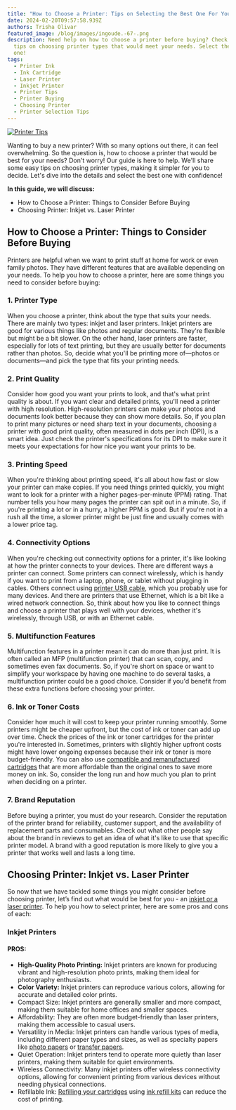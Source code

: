 ```yaml
---
title: "How to Choose a Printer: Tips on Selecting the Best One For You"
date: 2024-02-20T09:57:58.939Z
authors: Trisha Olivar
featured_image: /blog/images/ingoude.-67-.png
description: Need help on how to choose a printer before buying? Check out some
  tips on choosing printer types that would meet your needs. Select the best
  one!
tags:
  - Printer Ink
  - Ink Cartridge
  - Laser Printer
  - Inkjet Printer
  - Printer Tips
  - Printer Buying
  - Choosing Printer
  - Printer Selection Tips
---
```

[![Printer Tips](/blog/images/ingoude.-67-.png "how to choose a printer")](/blog/images/ingoude.-67-.png)

Wanting to buy a new printer? With so many options out there, it can feel overwhelming. So the question is, how to choose a printer that would be best for your needs? Don't worry! Our guide is here to help. We'll share some easy tips on choosing printer types, making it simpler for you to decide. Let's dive into the details and select the best one with confidence!

**In this guide, we will discuss:**

* How to Choose a Printer: Things to Consider Before Buying
* Choosing Printer: Inkjet vs. Laser Printer

## How to Choose a Printer: Things to Consider Before Buying

Printers are helpful when we want to print stuff at home for work or even family photos. They have different features that are available depending on your needs. To help you how to choose a printer, here are some things you need to consider before buying:

### 1. Printer Type

When you choose a printer, think about the type that suits your needs. There are mainly two types: inkjet and laser printers. Inkjet printers are good for various things like photos and regular documents. They're flexible but might be a bit slower. On the other hand, laser printers are faster, especially for lots of text printing, but they are usually better for documents rather than photos. So, decide what you'll be printing more of—photos or documents—and pick the type that fits your printing needs.

### 2. Print Quality

Consider how good you want your prints to look, and that's what print quality is about. If you want clear and detailed prints, you'll need a printer with high resolution. High-resolution printers can make your photos and documents look better because they can show more details. So, if you plan to print many pictures or need sharp text in your documents, choosing a printer with good print quality, often measured in dots per inch (DPI), is a smart idea. Just check the printer's specifications for its DPI to make sure it meets your expectations for how nice you want your prints to be.

### 3. Printing Speed

When you're thinking about printing speed, it's all about how fast or slow your printer can make copies. If you need things printed quickly, you might want to look for a printer with a higher pages-per-minute (PPM) rating. That number tells you how many pages the printer can spit out in a minute. So, if you're printing a lot or in a hurry, a higher PPM is good. But if you're not in a rush all the time, a slower printer might be just fine and usually comes with a lower price tag. 

### 4. Connectivity Options

When you're checking out connectivity options for a printer, it's like looking at how the printer connects to your devices. There are different ways a printer can connect. Some printers can connect wirelessly, which is handy if you want to print from a laptop, phone, or tablet without plugging in cables. Others connect using [printer USB cable](https://www.compandsave.com/nsearch/?q=printer+cable), which you probably use for many devices. And there are printers that use Ethernet, which is a bit like a wired network connection. So, think about how you like to connect things and choose a printer that plays well with your devices, whether it's wirelessly, through USB, or with an Ethernet cable.

### 5. Multifunction Features

Multifunction features in a printer mean it can do more than just print. It is often called an MFP (multifunction printer) that can scan, copy, and sometimes even fax documents. So, if you're short on space or want to simplify your workspace by having one machine to do several tasks, a multifunction printer could be a good choice. Consider if you'd benefit from these extra functions before choosing your printer.

### 6. Ink or Toner Costs

Consider how much it will cost to keep your printer running smoothly. Some printers might be cheaper upfront, but the cost of ink or toner can add up over time. Check the prices of the ink or toner cartridges for the printer you're interested in. Sometimes, printers with slightly higher upfront costs might have lower ongoing expenses because their ink or toner is more budget-friendly. You can also use [compatible and remanufactured cartridges](https://www.compandsave.com/ink-knowledge-base) that are more affordable than the original ones to save more money on ink. So, consider the long run and how much you plan to print when deciding on a printer.

### 7. Brand Reputation

Before buying a printer, you must do your research. Consider the reputation of the printer brand for reliability, customer support, and the availability of replacement parts and consumables. Check out what other people say about the brand in reviews to get an idea of what it's like to use that specific printer model. A brand with a good reputation is more likely to give you a printer that works well and lasts a long time.

## Choosing Printer: Inkjet vs. Laser Printer

So now that we have tackled some things you might consider before choosing printer, let’s find out what would be best for you - an [inkjet or a laser printer](https://www.compandsave.com/blog/posts/the-advantages-and-disadvantages-of-inkjet-printers.html). To help you how to select printer, here are some pros and cons of each: 

### Inkjet Printers

#### **PROS:**

* **High-Quality Photo Printing:** Inkjet printers are known for producing vibrant and high-resolution photo prints, making them ideal for photography enthusiasts.
* **Color Variety:** Inkjet printers can reproduce various colors, allowing for accurate and detailed color prints.
* Compact Size: Inkjet printers are generally smaller and more compact, making them suitable for home offices and smaller spaces.
* Affordability: They are often more budget-friendly than laser printers, making them accessible to casual users.
* Versatility in Media: Inkjet printers can handle various types of media, including different paper types and sizes, as well as specialty papers like [photo papers](https://www.compandsave.com/photography-paper-for-inkjet-printer-guide#photo_paper) or [transfer papers](https://www.compandsave.com/paper/transfer-paper).
* Quiet Operation: Inkjet printers tend to operate more quietly than laser printers, making them suitable for quiet environments.
* Wireless Connectivity: Many inkjet printers offer wireless connectivity options, allowing for convenient printing from various devices without needing physical connections.
* Refillable Ink: [Refilling your cartridges](https://www.compandsave.com/how-to-refill-ink-cartridges-guide) using [ink refill kits](https://www.compandsave.com/ink-refill-bulk-ink) can reduce the cost of printing.
